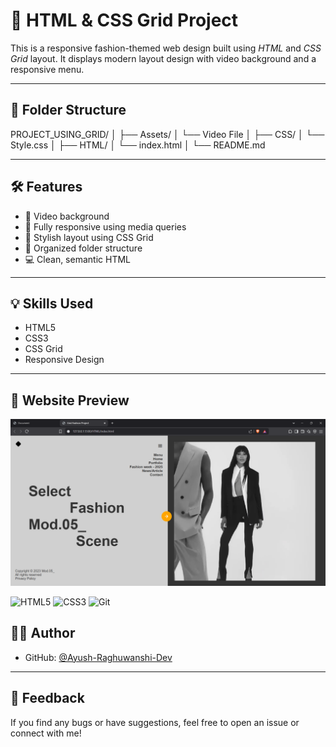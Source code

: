 # 🎨 HTML & CSS Grid Project

This is a responsive fashion-themed web design built using *HTML* and *CSS Grid* layout. It displays modern layout design with video background and a responsive menu.

---

## 📁 Folder Structure

PROJECT_USING_GRID/
│
├── Assets/
│   └── Video File
│
├── CSS/
│   └── Style.css
│
├── HTML/
│   └── index.html
│
└── README.md

---

## 🛠 Features

- 🎥 Video background
- 📱 Fully responsive using media queries
- 🎨 Stylish layout using CSS Grid
- 📂 Organized folder structure
- 💻 Clean, semantic HTML

---

## 💡 Skills Used

- HTML5
- CSS3
- CSS Grid
- Responsive Design

---
## 📸 Website Preview

![Website Preview](./Assets/Preview.png)

![HTML5](https://img.shields.io/badge/HTML5-E34F26?style=flat&logo=html5&logoColor=white)
![CSS3](https://img.shields.io/badge/CSS3-1572B6?style=flat&logo=css3&logoColor=white)
![Git](https://img.shields.io/badge/Git-F05032?style=flat&logo=git&logoColor=white)

## 🙋‍♂ Author

- GitHub: [@Ayush-Raghuwanshi-Dev](https://github.com/Ayush-Raghuwanshi-Dev)

---
## 📩 Feedback

If you find any bugs or have suggestions, feel free to open an issue or connect with me!
